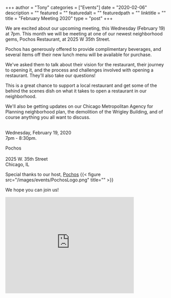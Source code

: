
+++
author = "Tony"
categories = ["Events"]
date = "2020-02-06"
description = ""
featured = ""
featuredalt = ""
featuredpath = ""
linktitle = ""
title = "February Meeting 2020"
type = "post"
+++

We are excited about our upcoming meeting, this Wednesday (February 19) at 7pm. This month we will be meeting at one of our newest neighborhood gems, Pochos Restaurant, at 2025 W 35th Street.

Pochos has generously offered to provide complimentary beverages, and several items off their new lunch menu will  be available for purchase. 

We've asked them to talk about their vision for the restaurant, their journey to opening it, and the process and challenges involved with opening a restaurant. They'll also take our questions!

This is a great chance to support a local  restaurant and get some of the behind the scenes dish on what it takes to open a restaurant in our neighborhood. 

We'll  also be getting updates on our Chicago Metropolitan Agency for Planning neighborhood plan, the demolition of the Wrigley Building, and of course anything you all want to discuss. 

</br>Wednesday, February 19, 2020 
</br>7pm - 8:30pm. </br>
 
Pochos<br/>  
2025 W. 35th Street<br/> 
Chicago, IL <br/> 

Special thanks to our host,  <a href="https://www.pochoschicago.com"> Pochos</a>
{{< figure src="/images/events/PochosLogo.png" title="" >}}

We hope you can join us! 

<iframe src="https://www.google.com/maps/embed?pb=!1m14!1m8!1m3!1d11891.65129231054!2d-87.6763368!3d41.8301753!3m2!1i1024!2i768!4f13.1!3m3!1m2!1s0x0%3A0x70a5a2b8ebf0a4!2sPochos!5e0!3m2!1sen!2sus!4v1581283179300!5m2!1sen!2sus" width="400" height="300" frameborder="0" style="border:0;" allowfullscreen=""></iframe>
<br/>
<br/>
